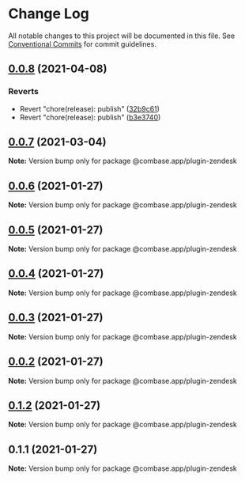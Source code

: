 # Change Log

All notable changes to this project will be documented in this file.
See [Conventional Commits](https://conventionalcommits.org) for commit guidelines.

## [0.0.8](https://github.com/GetStream/combase-plugins/compare/@combase.app/plugin-zendesk@0.0.8...@combase.app/plugin-zendesk@0.0.8) (2021-04-08)


### Reverts

* Revert "chore(release): publish" ([32b9c61](https://github.com/GetStream/combase-plugins/commit/32b9c6198fb5b69d7b94db85482b92425e1526a4))
* Revert "chore(release): publish" ([b3e3740](https://github.com/GetStream/combase-plugins/commit/b3e374042aeae46cecdd9c97bfed0f0e784dfa0b))





## [0.0.7](https://github.com/GetStream/combase-plugins/compare/@combase.app/plugin-zendesk@0.0.6...@combase.app/plugin-zendesk@0.0.7) (2021-03-04)

**Note:** Version bump only for package @combase.app/plugin-zendesk





## [0.0.6](https://github.com/GetStream/combase-plugins/compare/@combase.app/plugin-zendesk@0.0.5...@combase.app/plugin-zendesk@0.0.6) (2021-01-27)

**Note:** Version bump only for package @combase.app/plugin-zendesk





## [0.0.5](https://github.com/GetStream/combase-plugins/compare/@combase.app/plugin-zendesk@0.0.4...@combase.app/plugin-zendesk@0.0.5) (2021-01-27)

**Note:** Version bump only for package @combase.app/plugin-zendesk





## [0.0.4](https://github.com/GetStream/combase-plugins/compare/@combase.app/plugin-zendesk@0.0.3...@combase.app/plugin-zendesk@0.0.4) (2021-01-27)

**Note:** Version bump only for package @combase.app/plugin-zendesk





## [0.0.3](https://github.com/GetStream/combase-plugins/compare/@combase.app/plugin-zendesk@0.0.2...@combase.app/plugin-zendesk@0.0.3) (2021-01-27)

**Note:** Version bump only for package @combase.app/plugin-zendesk





## [0.0.2](https://github.com/GetStream/combase-plugins/compare/@combase.app/plugin-zendesk@0.1.2...@combase.app/plugin-zendesk@0.0.2) (2021-01-27)

**Note:** Version bump only for package @combase.app/plugin-zendesk





## [0.1.2](https://github.com/GetStream/combase-plugins/compare/@combase.app/plugin-zendesk@0.1.1...@combase.app/plugin-zendesk@0.1.2) (2021-01-27)

**Note:** Version bump only for package @combase.app/plugin-zendesk





## 0.1.1 (2021-01-27)

**Note:** Version bump only for package @combase.app/plugin-zendesk
